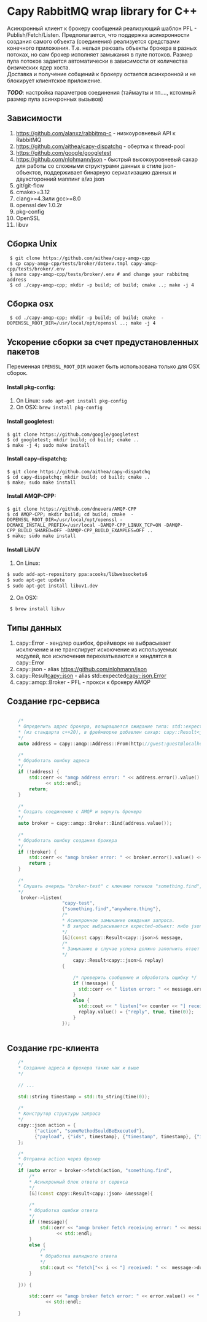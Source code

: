 # Capy RabbitMQ wrap library for C++

Acинхронный клиент к брокеру сообщений реализующий шаблон PFL - Publish/Fetch/Listen. 
Предполагается, что поддержка асинхронности создания самого объекта (соединения) реализуется средствами конечного приложения. 
Т.е. нельзя реюзать объекты брокера в разных потоках, но сам брокер исполняет замыкания в пуле потоков. 
Размер пула потоков задается автоматически в зависимости от количества физических ядер хоста.  
Доставка и получение собщений к брокеру остается асинхронной и не блокирует клиентское приложение.

***TODO***: настройка параметров соединения (таймауты и тп...., кстомный размер пула асинхронных вызывов)

## Зависимости
1. https://github.com/alanxz/rabbitmq-c - низкоуровневый API к RabbitMQ
1. https://github.com/aithea/capy-dispatchq - обертка к thread-pool
1. https://github.com/google/googletest 
1. https://github.com/nlohmann/json - быстрый высокоуровневый сахар для работы 
со сложными структурами данных в стиле json-объектов, поддерживает бинарную 
сериализацию данных и двухсторонний маппинг в/из json 
1. git/git-flow
1. cmake>=3.12
1. clang>=4.3или gcc>=8.0 
1. openssl dev 1.0.2r
1. pkg-config
1. OpenSSL
1. libuv

## Сборка Unix
```
 $ git clone https://github.com/aithea/capy-amqp-cpp
 $ cp capy-amqp-cpp/tests/broker/dotenv.tmpl capy-amqp-cpp/tests/broker/.env
 $ nano capy-amqp-cpp/tests/broker/.env # and change your rabbitmq address
 $ cd ./capy-amqp-cpp; mkdir -p build; cd build; cmake ..; make -j 4
```

## Сборка osx
```
 $ cd ./capy-amqp-cpp; mkdir -p build; cd build; cmake  -DOPENSSL_ROOT_DIR=/usr/local/opt/openssl ..; make -j 4 
```

## Ускорение сборки за счет предустановленных пакетов
Переменная ``OPENSSL_ROOT_DIR`` может быть использована только для OSX сборок. 

#### Install pkg-config: 
 1. On Linux: ```sudo apt-get install pkg-config```
 1. On OSX: ```brew install pkg-config```

#### Install googletest:
```
$ git clone https://github.com/google/googletest
$ cd googletest; mkdir build; cd build; cmake ..
$ make -j 4; sudo make install
``` 

#### Install capy-dispatchq:
```
$ git clone https://github.com/aithea/capy-dispatchq
$ cd capy-dispatchq; mkdir build; cd build; cmake ..
$ make; sudo make install
```

#### Install AMQP-CPP:
```
$ git clone https://github.com/dnevera/AMQP-CPP
$ cd AMQP-CPP; mkdir build; cd build; cmake  -DOPENSSL_ROOT_DIR=/usr/local/opt/openssl -DCMAKE_INSTALL_PREFIX=/usr/local -DAMQP-CPP_LINUX_TCP=ON -DAMQP-CPP_BUILD_SHARED=OFF -DAMQP-CPP_BUILD_EXAMPLES=OFF ..
$ make; sudo make install
```

#### Install LibUV
1. On Linux:
 ```bash
 $ sudo add-apt-repository ppa:acooks/libwebsockets6
 $ sudo apt-get update
 $ sudo apt-get install libuv1.dev
 ```
 2. On OSX:
 ```bash
  $ brew install libuv
 ```
 
## Типы данных

1. capy::Error - хендлер ошибок, фреймворк не выбрасывает исключение и не транслирует искоючение из используемых модулей, все исключения перехватываются и хендлятся в capy::Error  
1. capy::json - alias https://github.com/nlohmann/json 
1. capy::Result<capy::json> - alias std::expected<capy::json,Error>
1. capy::amqp::Broker - PFL - прокси к брокеру AMQP

## Создание rpc-сервиса

```c++

    /*
    * Определить адрес брокера, возыращается ожидание типа: std::expected<Broker,Error>
    * (из стандарта c++20), в фреймворке добавлен сахар: capy::Result<json>
    */
    auto address = capy::amqp::Address::From(http://guest:guest@localhost:5672/);

    /*
    * Обработать ошибку адреса
    */
    if (!address) {
        std::cerr << "amqp address error: " << address.error().value() << " / " << address.error().message()
              << std::endl;
        return;
    }
    
    /*
    * Создать соединение с AMQP и вернуть брокера 
    */
    auto broker = capy::amqp::Broker::Bind(address.value());
        
    /*
    * Обработать ошибку создания брокера
    */
    if (!broker) {
        std::cerr << "amqp broker error: " << broker.error().value() << " / " << broker.error().message() << std::endl;
        return ;
    }
    
    /*
    * Слушать очередь "broker-test" с ключами топиков "something.find", "anywhere.thing"
    */
     broker->listen(
                    "capy-test",
                    {"something.find","anywhere.thing"},
                    /* 
                    * Асинхронное замыкание ожидания запроса.
                    * В запрос выбрасывается expected-объект: либо json, либо ошибка запроса (например в момент обработки было разорвано соединение)
                    */
                    [&](const capy::Result<capy::json>& message,
                    /*
                    * Замыкание в случае успеха должно заполнить ответ  
                    */
                        capy::Result<capy::json>& replay)
                    {
    
                        /* проверить сообщение и обработать ощибку */
                        if (!message) {
                          std::cerr << " listen error: " << message.error().value() << "/" << message.error().message() << std::endl;
                        }
                        else {
                          std::cout << " listen["<< counter << "] received: " << message.value().dump(4) << std::endl;
                          replay.value() = {"reply", true, time(0)};
                        }
                    });
  
```

## Создание rpc-клиента 

```c++
    /*
    * Создание адреса и брокера также как и выше
    */
    
    // ...
    
    std::string timestamp = std::to_string(time(0));
    
    /*
    * Конструтор структуры запроса 
    */ 
    capy::json action = {
          {"action", "someMethodSouldBeExecuted"},
          {"payload", {"ids", timestamp}, {"timestamp", timestamp}, {"i", i}}
    };

    /*
    * Отправка action через брокер 
    */
    if (auto error = broker->fetch(action, "something.find",
        /*
        * Асинхронный блок ответа от сервиса 
        */ 
        [&](const capy::Result<capy::json> &message){    
    
        /*
        * Обработка ошибки ответа
        */
        if (!message){        
            std::cerr << "amqp broker fetch receiving error: " << message.error().value() << " / " << message.error().message()
                  << std::endl;        
        }
        else {
            /*
            * Обработка валидного ответа
            */
            std::cout << "fetch["<< i << "] received: " <<  message->dump(4) << std::endl;
        }        
    
    })) {
        
        std::cerr << "amqp broker fetch error: " << error.value() << " / " << error.message()
              << std::endl;
        
    }
```